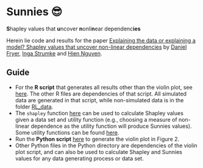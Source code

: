 # Sunnies :sunglasses:
**S**hapley values that **u**ncover **n**onli**n**ear dependenc**ies**

Herein lie code and results for the paper [Explaining the data or explaining a model? Shapley values that uncover non-linear dependencies](https://arxiv.org/abs/2007.06011) by [Daniel Fryer](https://danielvfryer.com), [Inga Strumke](https://strumke.com) and [Hien Nguyen](https://hiendn.github.io). 

## Guide
* For the **R script** that generates all results other than the violin plot, see [here](R/All_scripts_for_paper.R). The other R files are dependencies of that script. All simulated data are generated in that script, while non-simulated data is in the folder [RL_data](R/RL_data).
* The `shapley` function [here](R/Shapley_helpers.R) can be used to calculate Shapley values given a data set and utility function (e.g., choosing a measure of non-linear dependence as the utility function will produce Sunnies values). Some utility functions can be found [here](R/utility_functions.R).
* Run the **Python script** [here](Python/make_paper_figure.py) to generate the violin plot in Figure 2. 
* Other Python files in the Python directory are dependencies of the violin plot script, and can also be used to calculate Shapley and Sunnies values for any data generating process or data set.
